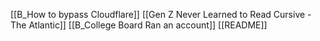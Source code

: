 [[B_How to bypass Cloudflare]]
[[Gen Z Never Learned to Read Cursive - The Atlantic]]
[[B_College Board Ran an account]]
[[README]]
